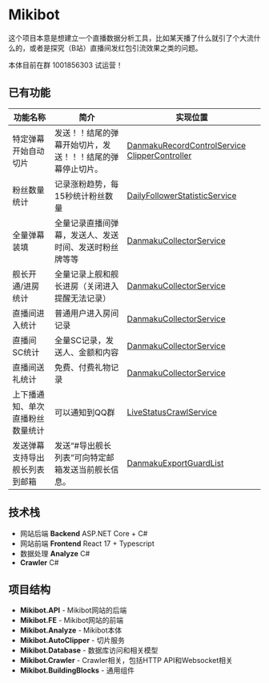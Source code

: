 # Mikibot

这个项目本意是想建立一个直播数据分析工具，比如某天播了什么就引了个大流什么的，或者是探究（B站）直播间发红包引流效果之类的问题。

本体目前在群 1001856303 试运营！

## 已有功能
| 功能名称 | 简介 | 实现位置 |
| - | - | - |
| 特定弹幕开始自动切片 | 发送！！结尾的弹幕开始切片，发送！！！结尾的弹幕停止切片。 | [DanmakuRecordControlService](Mikibot.Analyze/Notification/DanmakuRecordControlService.cs) [ClipperController](Mikibot.AutoClipper/Service/ClipperController.cs) |
| 粉丝数量统计 | 记录涨粉趋势，每15秒统计粉丝数量 | [DailyFollowerStatisticService](Mikibot.Analyze/Notification/DailyFollowerStatisticService.cs) |
| 全量弹幕装填 | 全量记录直播间弹幕，发送人、发送时间、发送时粉丝牌等等 | [DanmakuCollectorService](Mikibot.Analyze/Notification/DanmakuCollectorService.cs) |
| 舰长开通/进房统计 | 全量记录上舰和舰长进房（关闭进入提醒无法记录） | [DanmakuCollectorService](Mikibot.Analyze/Notification/DanmakuCollectorService.cs) |
| 直播间进入统计 | 普通用户进入房间记录 | [DanmakuCollectorService](Mikibot.Analyze/Notification/DanmakuCollectorService.cs) |
| 直播间SC统计 | 全量SC记录，发送人、金额和内容 | [DanmakuCollectorService](Mikibot.Analyze/Notification/DanmakuCollectorService.cs) |
| 直播间送礼统计 | 免费、付费礼物记录 | [DanmakuCollectorService](Mikibot.Analyze/Notification/DanmakuCollectorService.cs) |
| 上下播通知、单次直播粉丝数量统计 | 可以通知到QQ群 | [LiveStatusCrawlService](Mikibot.Analyze/Notification/LiveStatusCrawlService.cs) |
| 发送弹幕支持导出舰长列表到邮箱 | 发送“#导出舰长列表”可向特定邮箱发送当前舰长信息。 | [DanmakuExportGuardList](Mikibot.Analyze/Notification/DanmakuExportGuardList.cs) |

## 技术栈
- 网站后端 **Backend** ASP.NET Core + C#
- 网站前端 **Frontend** React 17 + Typescript
- 数据处理 **Analyze** C#
- **Crawler** C#

## 项目结构
- **Mikibot.API** - Mikibot网站的后端
- **Mikibot.FE** - Mikibot网站的前端
- **Mikibot.Analyze** - Mikibot本体
- **Mikibot.AutoClipper** - 切片服务
- **Mikibot.Database** - 数据库访问和相关模型
- **Mikibot.Crawler** - Crawler相关，包括HTTP API和Websocket相关
- **Mikibot.BuildingBlocks** - 通用组件


